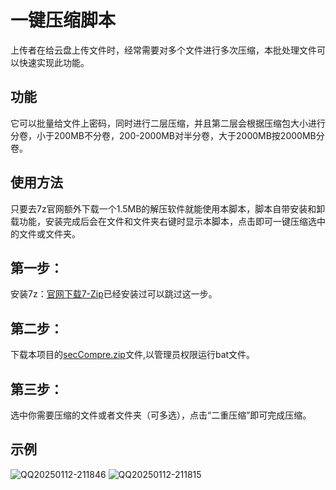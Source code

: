 # 一键压缩脚本

上传者在给云盘上传文件时，经常需要对多个文件进行多次压缩，本批处理文件可以快速实现此功能。

## 功能

它可以批量给文件上密码，同时进行二层压缩，并且第二层会根据压缩包大小进行分卷，小于200MB不分卷，200-2000MB对半分卷，大于2000MB按2000MB分卷。

## 使用方法

只要去7z官网额外下载一个1.5MB的解压软件就能使用本脚本，脚本自带安装和卸载功能，安装完成后会在文件和文件夹右键时显示本脚本，点击即可一键压缩选中的文件或文件夹。

## 第一步：

安装7z：[官网下载7-Zip](https://www.7-zip.org/)已经安装过可以跳过这一步。

## 第二步：

下载本项目的[secCompre.zip](https://github.com/smdxh/secCompre/releases/download/secCompre/secCompre.zip)文件,以管理员权限运行bat文件。

## 第三步：

选中你需要压缩的文件或者文件夹（可多选），点击“二重压缩”即可完成压缩。

## 示例

![QQ20250112-211846](https://github.com/user-attachments/assets/fb21bd99-a08c-48e6-b9b6-7626a2620439)
![QQ20250112-211815](https://github.com/user-attachments/assets/ec698b71-ada5-4634-87bb-55b2e80e7157)

